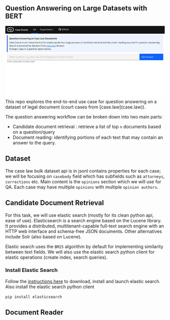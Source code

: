  
## Question Answering on Large Datasets with BERT

<img src="ui/public/images/screen.jpg">
This repo explores the end-to-end use case for question answering on a dataset of legal document (court cases from [case.law](case.law)).


The question answering workflow can be broken down into two main parts: 

- Candidate document retrieval : retrieve a list of top `n` documents based on a question/query 
- Document reading: identifying portions of each text that may contain an answer to the query.

## Dataset
The case law bulk dataset api is in jsonl contains properties for each case; we will be focusing on `casebody` field which has subfields such as `attorneys`, `corrections` etc. Main content is the `opinions` section which we will use for QA. Each case may have multiple `opinions` with multiple `opinion authors`.

## Candidate Document Retrieval
For this task, we will use elastic search (mostly for its clean python api, ease of use). Elasticsearch is a search engine based on the Lucene library. It provides a distributed, multitenant-capable full-text search engine with an HTTP web interface and schema-free JSON documents. Other alternatives include Solr (also based on Lucene).

Elastic search uses the `BM25` algorithm by default for implementing similarity between text fields. We will also use the elastic search python client for elastic operations (create index, search queries).

### Install Elastic Search

Follow the [instructions here](https://www.elastic.co/downloads/elasticsearch) to download, install and launch elastic search.
Also install the elastic search python client

`pip install elasticsearch`

 

## Document Reader

